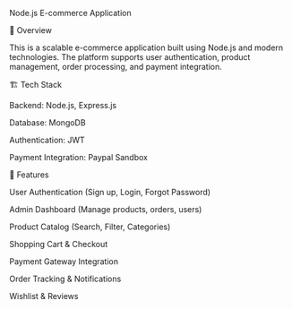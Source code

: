 Node.js E-commerce Application

🚀 Overview

This is a scalable e-commerce application built using Node.js and modern technologies. The platform supports user authentication, product management, order processing, and payment integration.

🏗️ Tech Stack

Backend: Node.js, Express.js

Database: MongoDB 

Authentication: JWT

Payment Integration: Paypal Sandbox


📌 Features

User Authentication (Sign up, Login, Forgot Password)

Admin Dashboard (Manage products, orders, users)

Product Catalog (Search, Filter, Categories)

Shopping Cart & Checkout

Payment Gateway Integration

Order Tracking & Notifications

Wishlist & Reviews
